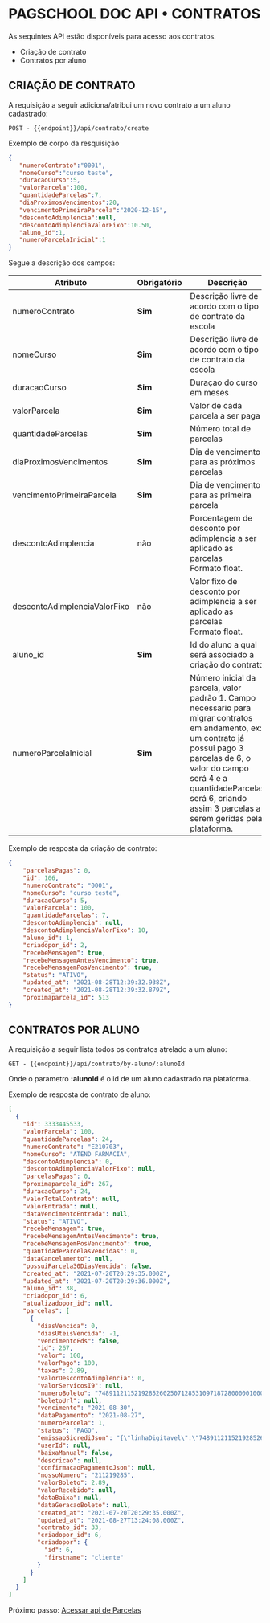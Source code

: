 # **PAGSCHOOL DOC API • CONTRATOS**


As sequintes API estão disponíveis para acesso aos contratos.

- Criação de contrato
- Contratos por aluno

## CRIAÇÃO DE CONTRATO

A requisição a seguir adiciona/atribui um novo contrato a um aluno cadastrado:
```
POST - {{endpoint}}/api/contrato/create
```
Exemplo de corpo da resquisição
```JSON
{
   "numeroContrato":"0001",
   "nomeCurso":"curso teste",
   "duracaoCurso":5,
   "valorParcela":100,
   "quantidadeParcelas":7,
   "diaProximosVencimentos":20,
   "vencimentoPrimeiraParcela":"2020-12-15",
   "descontoAdimplencia":null,
   "descontoAdimplenciaValorFixo":10.50,
   "aluno_id":1,
   "numeroParcelaInicial":1
}
```
Segue a descrição dos campos:


| Atributo | Obrigatório | Descrição|
| --- | ----------- |----------- |
|numeroContrato| **Sim** | Descrição livre de acordo com o tipo de contrato da escola |
|nomeCurso| **Sim** | Descrição livre de acordo com o tipo de contrato da escola |
|duracaoCurso| **Sim** | Duraçao do curso em meses |
|valorParcela| **Sim** | Valor de cada parcela a ser paga |
|quantidadeParcelas| **Sim** | Número total de parcelas  |
|diaProximosVencimentos| **Sim** | Dia de vencimento  para as próximos parcelas  |
|vencimentoPrimeiraParcela| **Sim** | Dia de vencimento  para as primeira parcela  |
|descontoAdimplencia| não | Porcentagem de desconto por adimplencia a ser aplicado as parcelas <br> Formato float.  |
|descontoAdimplenciaValorFixo| não | Valor fixo de desconto por adimplencia a ser aplicado as parcelas <br> Formato float. |
|aluno_id| **Sim** | Id do aluno a qual será associado a criação do contrato |
|numeroParcelaInicial| **Sim** | Número inicial da parcela, valor padrão 1. Campo necessario para migrar contratos  em andamento, ex: um contrato já possui pago 3 parcelas de 6, o valor do campo será 4 e a quantidadeParcelas será 6, criando assim 3 parcelas a serem  geridas pela plataforma. |


Exemplo de resposta da criação de contrato:
```JSON
{
    "parcelasPagas": 0,
    "id": 106,
    "numeroContrato": "0001",
    "nomeCurso": "curso teste",
    "duracaoCurso": 5,
    "valorParcela": 100,
    "quantidadeParcelas": 7,
    "descontoAdimplencia": null,
    "descontoAdimplenciaValorFixo": 10,
    "aluno_id": 1,
    "criadopor_id": 2,
    "recebeMensagem": true,
    "recebeMensagemAntesVencimento": true,
    "recebeMensagemPosVencimento": true,
    "status": "ATIVO",
    "updated_at": "2021-08-28T12:39:32.938Z",
    "created_at": "2021-08-28T12:39:32.879Z",
    "proximaparcela_id": 513
}
```

## CONTRATOS POR ALUNO

A requisição a seguir lista todos os contratos atrelado a um aluno:

```
GET - {{endpoint}}/api/contrato/by-aluno/:alunoId
```

Onde o parametro **:alunoId** é o id de um aluno cadastrado na plataforma.


Exemplo de resposta de contrato de aluno:
```JSON
[
  {
    "id": 3333445533,
    "valorParcela": 100,
    "quantidadeParcelas": 24,
    "numeroContrato": "E210703",
    "nomeCurso": "ATEND FARMACIA",
    "descontoAdimplencia": 0,
    "descontoAdimplenciaValorFixo": null,
    "parcelasPagas": 0,
    "proximaparcela_id": 267,
    "duracaoCurso": 24,
    "valorTotalContrato": null,
    "valorEntrada": null,
    "dataVencimentoEntrada": null,
    "status": "ATIVO",
    "recebeMensagem": true,
    "recebeMensagemAntesVencimento": true,
    "recebeMensagemPosVencimento": true,
    "quantidadeParcelasVencidas": 0,
    "dataCancelamento": null,
    "possuiParcela30DiasVencida": false,
    "created_at": "2021-07-20T20:29:35.000Z",
    "updated_at": "2021-07-20T20:29:36.000Z",
    "aluno_id": 38,
    "criadopor_id": 6,
    "atualizadopor_id": null,
    "parcelas": [
      {
        "diasVencida": 0,
        "diasUteisVencida": -1,
        "vencimentoFds": false,
        "id": 267,
        "valor": 100,
        "valorPago": 100,
        "taxas": 2.89,
        "valorDescontoAdimplencia": 0,
        "valorServicosI9": null,
        "numeroBoleto": "74891121152192852602507128531097187280000010000",
        "boletoUrl": null,
        "vencimento": "2021-08-30",
        "dataPagamento": "2021-08-27",
        "numeroParcela": 1,
        "status": "PAGO",
        "emissaoSicrediJson": "{\"linhaDigitavel\":\"74891121152192852602507128531097187280000010000\",\"codigoBanco\":\"748\",\"nomeBeneficiario\":\"I9 GESTAO DE RECEBIVEIS E COBR\",\"enderecoBeneficiario\":\"R. EMBAUTINGA, 363\",\"cpfCnpjBeneficiario\":\"31674043000186\",\"cooperativaBeneficiario\":\"2602\",\"postoBeneficiario\":\"07\",\"codigoBeneficiario\":\"12853\",\"dataDocumento\":\"2021-07-20\",\"seuNumero\":\"267\",\"especieDocumento\":\"K\",\"aceite\":\"N\",\"dataProcessamento\":\"2021-07-20\",\"nossoNumero\":211219285,\"especie\":\"REAL\",\"valorDocumento\":100,\"dataVencimento\":\"2021-08-30\",\"nomePagador\":\"VANESSA DOS SANTOS SILVA - E210703\",\"cpfCnpjPagador\":\"11111111111\",\"enderecoPagador\":\"RUA A A\",\"dataLimiteDesconto\":null,\"valorDesconto\":0,\"jurosMulta\":0.03,\"instrucao\":\"Pague em qualquer casa lotérica.\\rAPOS VENCIMENTO COBRAR MULTA DE    2.00 %.\\rAPOS VENCIMENTO COBRAR MORA DIARIA DE R$ 0.03.\\r\",\"informativo\":\"Fique atento à data de vencimento do boleto.\\r\",\"codigoBarra\":\"74891872800000100001121121928526020712853109\"}",
        "userId": null,
        "baixaManual": false,
        "descricao": null,
        "confirmacaoPagamentoJson": null,
        "nossoNumero": "211219285",
        "valorBoleto": 2.89,
        "valorRecebido": null,
        "dataBaixa": null,
        "dataGeracaoBoleto": null,
        "created_at": "2021-07-20T20:29:35.000Z",
        "updated_at": "2021-08-27T13:24:08.000Z",
        "contrato_id": 33,
        "criadopor_id": 6,
        "criadopor": {
          "id": 6,
          "firstname": "cliente"
        }
      }
    ]
  }
]

```


Próximo passo: [Acessar api de Parcelas](../parcelas)
